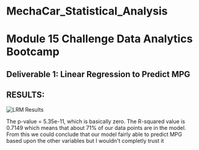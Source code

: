 # MechaCar_Statistical_Analysis
# Module 15 Challenge Data Analytics Bootcamp

## Deliverable 1: Linear Regression to Predict MPG
## RESULTS:

![LRM Results](https://user-images.githubusercontent.com/90527315/156901817-b00e0caf-1870-46f2-8ebf-5f330aa344d4.PNG)

The p-value = 5.35e-11, which is basically zero. The R-squared value is 0.7149 which means that about 71% of our data points are in the model. From this we could conclude that our model fairly able to predict MPG based upon the other variables but I wouldn't completly trust it

